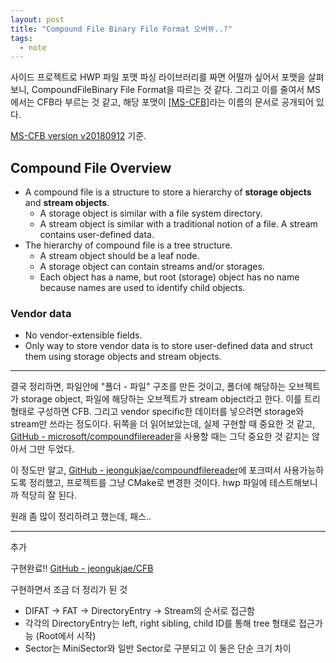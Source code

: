 ```yaml
---
layout: post
title: "Compound File Binary File Format 오버뷰..?"
tags:
  - note
---
```


사이드 프로젝트로 HWP 파일 포맷 파싱 라이브러리를 짜면 어떨까 싶어서 포맷을 살펴보니, CompoundFileBinary File Format을 따르는 것 같다. 그리고 이를 줄여서 MS에서는 CFB라 부르는 것 같고, 해당 포맷이 [[MS-CFB]](https://docs.microsoft.com/en-us/openspecs/windows_protocols/ms-cfb/53989ce4-7b05-4f8d-829b-d08d6148375b)라는 이름의 문서로 공개되어 있다.

[MS-CFB version v20180912](https://docs.microsoft.com/en-us/openspecs/windows_protocols/ms-cfb/53989ce4-7b05-4f8d-829b-d08d6148375b) 기준.

## Compound File Overview

* A compound file is a structure to store a hierarchy of **storage objects** and **stream objects**.
  * A storage object is similar with a file system directory.
  * A stream object is similar with a traditional notion of a file. A stream contains user-defined data.
* The hierarchy of compound file is a tree structure.
  * A stream object should be a leaf node.
  * A storage object can contain streams and/or storages.
  * Each object has a name, but root (storage) object has no name because names are used to identify child objects.

### Vendor data

* No vendor-extensible fields.
* Only way to store vendor data is to store user-defined data and struct them using storage objects and stream objects.

---

결국 정리하면, 파일안에 "폴더 - 파일" 구조를 만든 것이고, 폴더에 해당하는 오브젝트가 storage object, 파일에 해당하는 오브젝트가 stream object라고 한다. 이를 트리 형태로 구성하면 CFB. 그리고 vendor specific한 데이터를 넣으려면 storage와 stream만 쓰라는 정도이다. 뒤쪽을 더 읽어보았는데, 실제 구현할 때 중요한 것 같고, [GitHub - microsoft/compoundfilereader](https://github.com/microsoft/compoundfilereader)을 사용할 때는 그닥 중요한 것 같지는 않아서 그만 두었다.

이 정도만 알고, [GitHub - jeongukjae/compoundfilereader](https://github.com/jeongukjae/compoundfilereader)에 포크떠서 사용가능하도록 정리했고, 프로젝트를 그냥 CMake로 변경한 것이다. hwp 파일에 테스트해보니까 적당히 잘 된다.

원래 좀 많이 정리하려고 했는데, 패스..

---

추가

구현완료!! [GitHub - jeongukjae/CFB](https://github.com/jeongukjae/CFB)

구현하면서 조금 더 정리가 된 것

* DIFAT -> FAT -> DirectoryEntry -> Stream의 순서로 접근함
* 각각의 DirectoryEntry는 left, right sibling, child ID를 통해 tree 형태로 접근가능 (Root에서 시작)
* Sector는 MiniSector와 일반 Sector로 구분되고 이 둘은 단순 크기 차이

